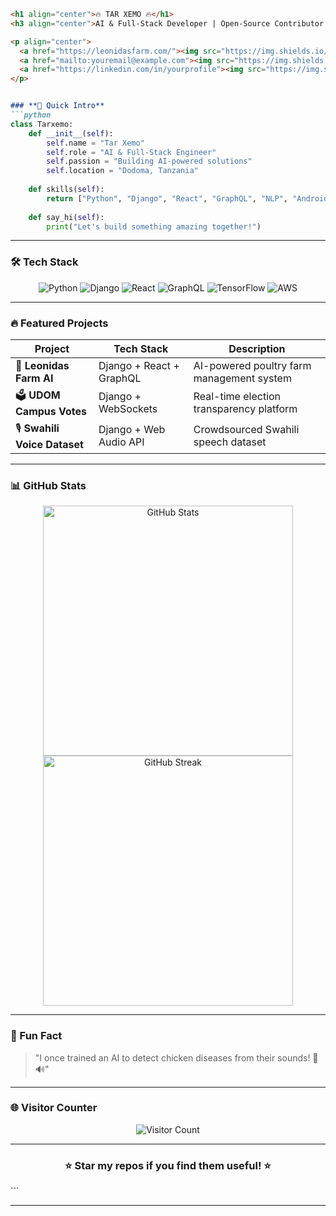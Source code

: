 
```markdown
<h1 align="center">🔥 TAR XEMO 🔥</h1>
<h3 align="center">AI & Full-Stack Developer | Open-Source Contributor | Tech Innovator</h3>

<p align="center">
  <a href="https://leonidasfarm.com/"><img src="https://img.shields.io/badge/Portfolio-FF5722?style=for-the-badge&logo=google-chrome&logoColor=white" alt="Portfolio"></a>
  <a href="mailto:youremail@example.com"><img src="https://img.shields.io/badge/Email-D14836?style=for-the-badge&logo=gmail&logoColor=white" alt="Email"></a>
  <a href="https://linkedin.com/in/yourprofile"><img src="https://img.shields.io/badge/LinkedIn-0077B5?style=for-the-badge&logo=linkedin&logoColor=white" alt="LinkedIn"></a>
</p>


### **🚀 Quick Intro**
```python
class Tarxemo:
    def __init__(self):
        self.name = "Tar Xemo"
        self.role = "AI & Full-Stack Engineer"
        self.passion = "Building AI-powered solutions"
        self.location = "Dodoma, Tanzania"
    
    def skills(self):
        return ["Python", "Django", "React", "GraphQL", "NLP", "Android", "AWS"]
    
    def say_hi(self):
        print("Let's build something amazing together!")
```

---

### **🛠️ Tech Stack**
<p align="center">
  <img src="https://img.shields.io/badge/Python-3776AB?style=for-the-badge&logo=python&logoColor=white" alt="Python">
  <img src="https://img.shields.io/badge/Django-092E20?style=for-the-badge&logo=django&logoColor=white" alt="Django">
  <img src="https://img.shields.io/badge/React-61DAFB?style=for-the-badge&logo=react&logoColor=black" alt="React">
  <img src="https://img.shields.io/badge/GraphQL-E10098?style=for-the-badge&logo=graphql&logoColor=white" alt="GraphQL">
  <img src="https://img.shields.io/badge/TensorFlow-FF6F00?style=for-the-badge&logo=tensorflow&logoColor=white" alt="TensorFlow">
  <img src="https://img.shields.io/badge/AWS-232F3E?style=for-the-badge&logo=amazon-aws&logoColor=white" alt="AWS">
</p>

---

### **🔥 Featured Projects**
| Project | Tech Stack | Description |
|---------|------------|-------------|
| 🐓 **Leonidas Farm AI** | Django + React + GraphQL | AI-powered poultry farm management system |
| 🗳 **UDOM Campus Votes** | Django + WebSockets | Real-time election transparency platform |
| 🎙️ **Swahili Voice Dataset** | Django + Web Audio API | Crowdsourced Swahili speech dataset |

---

### **📊 GitHub Stats**
<p align="center">
  <img src="https://github-readme-stats.vercel.app/api?username=tarxemo&show_icons=true&theme=radical" alt="GitHub Stats" width="400">
  <img src="https://github-readme-streak-stats.herokuapp.com/?user=tarxemo&theme=radical" alt="GitHub Streak" width="400">
</p>

---

### **💬 Fun Fact**
> "I once trained an AI to detect chicken diseases from their sounds! 🐔🔊"

---

### **🌐 Visitor Counter**
<p align="center">
  <img src="https://profile-counter.glitch.me/tarxemo/count.svg" alt="Visitor Count">
</p>

---

<h3 align="center">⭐ Star my repos if you find them useful! ⭐</h3>
```

---
